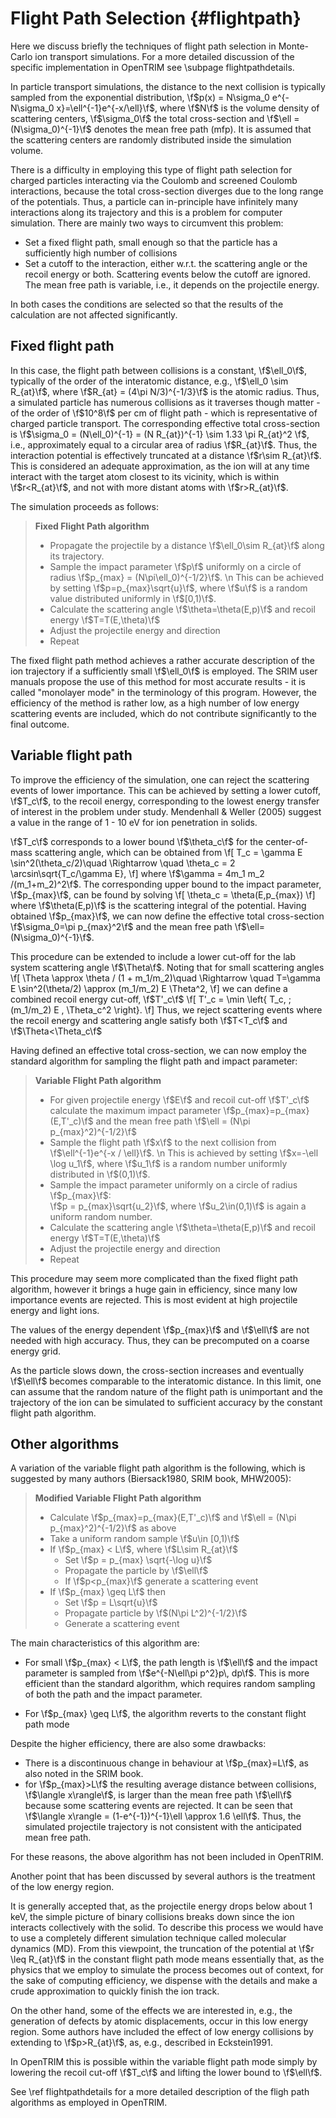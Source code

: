 # Flight Path Selection {#flightpath}

Here we discuss briefly the techniques of flight path selection in Monte-Carlo ion transport simulations. For a more detailed discussion of the specific implementation in OpenTRIM see \subpage flightpathdetails.

In particle transport simulations, the distance to the next collision is typically sampled from the exponential distribution, \f$p(x) = N\sigma_0 e^{-N\sigma_0 x}=\ell^{-1}e^{-x/\ell}\f$, where \f$N\f$ is the volume density of scattering centers, \f$\sigma_0\f$ the total cross-section and \f$\ell = (N\sigma_0)^{-1}\f$ denotes the mean free path (mfp). It is assumed that the scattering centers are randomly distributed inside the simulation volume.

There is a difficulty in employing this type of flight path selection for charged particles interacting via the Coulomb and screened Coulomb interactions, because the total cross-section diverges due to the long range of the potentials. Thus, a particle can in-principle have infinitely many interactions along its trajectory and this is a problem for computer simulation. There are mainly two ways to circumvent this problem:
- Set a fixed flight path, small enough so that the particle has a sufficiently high number of collisions   
- Set a cutoff to the interaction, either w.r.t. the scattering angle or the recoil energy or both. Scattering events below the cutoff are ignored. The mean free path is variable, i.e., it depends on the projectile energy. 

In both cases the conditions are selected so that the results of the calculation are not affected significantly.

## Fixed flight path

In this case, the flight path between collisions is a constant, \f$\ell_0\f$, typically of the order of the interatomic distance, e.g., \f$\ell_0 \sim R_{at}\f$, where \f$R_{at} = (4\pi N/3)^{-1/3}\f$ is the atomic radius. Thus, a simulated particle has numerous collisions as it traverses though matter - of the order of \f$10^8\f$ per cm of flight path - which is representative of charged particle transport. The corresponding effective total cross-section is \f$\sigma_0 = (N\ell_0)^{-1} = (N R_{at})^{-1} \sim 1.33 \pi R_{at}^2 \f$, i.e., approximately equal to a circular area of radius \f$R_{at}\f$. Thus, the interaction potential is effectively truncated at a distance \f$r\sim R_{at}\f$. This is considered an adequate approximation, as the ion will at any time interact with the target atom closest to its vicinity, which is within \f$r<R_{at}\f$, and not with more distant atoms with \f$r>R_{at}\f$. 

The simulation proceeds as follows:

>
> **Fixed Flight Path algorithm**
> - Propagate the projectile by a distance \f$\ell_0\sim R_{at}\f$ along its trajectory. 
> - Sample the impact parameter \f$p\f$ uniformly on a circle of radius \f$p_{max} =  (N\pi\ell_0)^{-1/2}\f$. \n
>   This can be achieved by setting \f$p=p_{max}\sqrt{u}\f$, where \f$u\f$ is a random value distributed uniformly in \f$[0,1)\f$.
> - Calculate the scattering angle \f$\theta=\theta(E,p)\f$ and recoil energy \f$T=T(E,\theta)\f$
> - Adjust the projectile energy and direction
> - Repeat
>

The fixed flight path method achieves a rather accurate description of the ion trajectory if a sufficiently small \f$\ell_0\f$ is employed. The SRIM user manuals propose the use of this method for most accurate results - it is called "monolayer mode" in the terminology of this program. However, the efficiency of the method is rather low, as a high number of low energy scattering events are included, which do not contribute significantly to the final outcome. 

## Variable flight path

To improve the efficiency of the simulation, one can reject the scattering events of lower importance. This can be achieved by setting a lower cutoff, \f$T_c\f$, to the recoil energy,  corresponding to the lowest energy transfer of interest in the problem under study. Mendenhall & Weller (2005) suggest a value in the range of 1 - 10 eV for ion penetration in solids. 

\f$T_c\f$ corresponds to a lower bound \f$\theta_c\f$ for the center-of-mass scattering angle, which can be obtained from 
\f[
T_c = \gamma E \sin^2(\theta_c/2)\quad \Rightarrow \quad \theta_c = 2 \arcsin\sqrt{T_c/\gamma E},
\f]
where \f$\gamma = 4m_1 m_2 /(m_1+m_2)^2\f$. The corresponding upper bound to the impact parameter, \f$p_{max}\f$, can be found by solving 
\f[
\theta_c = \theta(E,p_{max}) 
\f]
where \f$\theta(E,p)\f$ is the scattering integral of the potential. Having obtained \f$p_{max}\f$, we can now define the effective total cross-section \f$\sigma_0=\pi p_{max}^2\f$ and the mean free path \f$\ell=(N\sigma_0)^{-1}\f$.

This procedure can be extended to include a lower cut-off for the lab system scattering angle \f$\Theta\f$. Noting that for small scattering angles 
\f[
  \Theta \approx \theta / (1 + m_1/m_2)\quad \Rightarrow \quad  T=\gamma E \sin^2(\theta/2) \approx (m_1/m_2) E \Theta^2,
\f]
we can define a combined recoil energy cut-off, \f$T'_c\f$ 
\f[
T'_c = \min \left\{ T_c, \; (m_1/m_2) E \, \Theta_c^2 \right\}.
\f]
Thus, we reject scattering events where the recoil energy and scattering angle satisfy both \f$T<T_c\f$ and \f$\Theta<\Theta_c\f$

Having defined an effective total cross-section, we can now employ the standard algorithm for sampling the flight path and impact parameter:
>
> **Variable Flight Path algorithm**
> - For given projectile energy \f$E\f$ and recoil cut-off \f$T'_c\f$ calculate the maximum impact parameter \f$p_{max}=p_{max}(E,T'_c)\f$ and the mean free path \f$\ell = (N\pi p_{max}^2)^{-1/2}\f$
> - Sample the flight path \f$x\f$ to the next collision from \f$\ell^{-1}e^{-x / \ell}\f$. \n
  This is achieved by setting \f$x=-\ell \log u_1\f$, where \f$u_1\f$ is a random number uniformly distributed in \f$(0,1)\f$.
> - Sample the impact parameter uniformly on a circle of radius \f$p_{max}\f$:     
  \f$p = p_{max}\sqrt{u_2}\f$, where \f$u_2\in(0,1)\f$ is again a uniform random number.
> - Calculate the scattering angle \f$\theta=\theta(E,p)\f$ and recoil energy \f$T=T(E,\theta)\f$
> - Adjust the projectile energy and direction
> - Repeat
>

This procedure may seem more complicated than the fixed flight path algorithm, however it brings a huge gain in efficiency, since many low importance events are rejected. This is most evident at high projectile energy and light ions. 

The values of the energy dependent \f$p_{max}\f$ and \f$\ell\f$ are not needed
with high accuracy. Thus, they can be precomputed on a coarse energy grid.

As the particle slows down, the cross-section increases and eventually \f$\ell\f$ becomes comparable to the interatomic distance. In this limit, one can assume that the random nature of the flight path is unimportant and the trajectory of the ion can be simulated to sufficient accuracy by the constant flight path algorithm. 

## Other algorithms

A variation of the variable flight path algorithm is the following, which is suggested by many authors (Biersack1980, SRIM book, MHW2005):

> **Modified Variable Flight Path algorithm**
> - Calculate \f$p_{max}=p_{max}(E,T'_c)\f$ and \f$\ell = (N\pi p_{max}^2)^{-1/2}\f$ as above
> - Take a uniform random sample \f$u\in [0,1)\f$
> - If \f$p_{max} < L\f$,  where \f$L\sim R_{at}\f$
>    - Set \f$p = p_{max} \sqrt{-\log u}\f$
>    - Propagate the particle by \f$\ell\f$
>    - If \f$p<p_{max}\f$ generate a scattering event  
> - If \f$p_{max} \geq L\f$ then 
>    - Set \f$p = L\sqrt{u}\f$
>    - Propagate particle by \f$(N\pi L^2)^{-1/2}\f$ 
>    - Generate a scattering event

The main characteristics of this algorithm are:
- For small \f$p_{max} < L\f$, the path length is \f$\ell\f$ and the impact parameter is sampled from \f$e^{-N\ell\pi p^2}p\, dp\f$. This is more efficient than the standard algorithm, which requires random sampling of both the path and the impact parameter. 

- For \f$p_{max} \geq L\f$, the algorithm reverts to the constant flight path mode

Despite the higher efficiency, there are also some drawbacks:
- There is a discontinuous change in behaviour at \f$p_{max}=L\f$, as also noted in the SRIM book.
- for \f$p_{max}>L\f$ the resulting average distance between collisions, \f$\langle x\rangle\f$, is larger than the mean free path \f$\ell\f$ because some scattering events are rejected. It can be seen that \f$\langle x\rangle = (1-e^{-1})^{-1}\ell \approx 1.6 \ell\f$. Thus, the simulated projectile trajectory is not consistent with the anticipated mean free path.

For these reasons, the above algorithm has not been included in OpenTRIM.

Another point that has been discussed by several authors is the treatment of the low energy region.

It is generally accepted that, as the projectile energy drops below about 1 keV, the simple picture of binary collisions breaks down since the ion interacts collectively with the solid. To describe this process we would have to use a completely different simulation technique called molecular dynamics (MD). From this viewpoint, the truncation of the potential at \f$r \leq R_{at}\f$ in the constant flight path mode means essentially that, as the physics that we employ to simulate the process becomes out of context, for the sake of computing efficiency, we dispense with the details and make a crude approximation to quickly finish the ion track.

On the other hand, some of the effects we are interested in, e.g., the generation of defects by atomic displacements, occur in this low energy region. Some authors have included the effect of low energy collisions by extending to \f$p>R_{at}\f$, as, e.g., described in Eckstein1991.

In OpenTRIM this is possible within the variable flight path mode simply by lowering the recoil cut-off \f$T_c\f$ and lifting the lower bound to \f$\ell\f$. 

See \ref flightpathdetails for a more detailed description of the fligh path algorithms as employed in OpenTRIM.